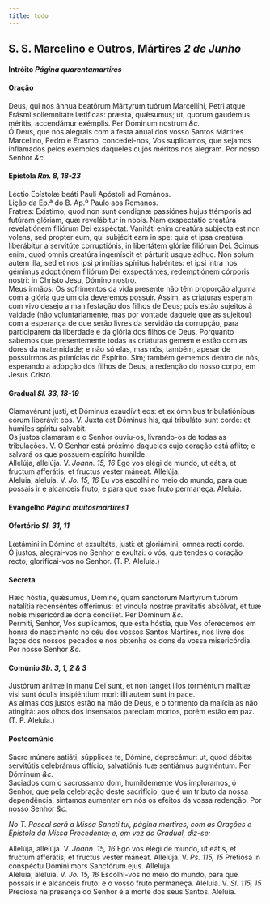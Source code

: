 ```yaml
---
title: todo
---
```

<h2 class="text-center">S. S. Marcelino e Outros, Mártires <em>2 de Junho</em></h2>

<h4 class="text-center">Intróito <em>Página quarentamartires</em></h4>

<h4 class="text-center">Oração</h4>
<div class="container-fluid">
<div class="row">
<div class="dropcap text-justify">
Deus, qui nos ánnua beatórum Mártyrum tuórum Marcellíni, Petri atque Erásmi sollemnitáte lætíficas: præsta, quǽsumus; ut, quorum gaudémus méritis, accendámur exémplis. Per Dóminum nostrum <em>&c.</em>
</div>
<div class="dropcap text-justify">
Ó Deus, que nos alegrais com a festa anual dos vosso Santos Mártires Marcelino, Pedro e Erasmo, concedei-nos, Vos suplicamos, que sejamos inflamados pelos exemplos daqueles cujos méritos nos alegram. Por nosso Senhor <em>&c.</em>
</div>
</div>
</div>

<h4 class="text-center">Epístola <em>Rm. 8, 18-23</em></h4>
<div class="container-fluid">
<div class="row">
<div class="text-justify">
Léctio Epístolæ beáti Pauli Apóstoli ad Romános.
</div>
<div class="text-justify">
Lição da Ep.ª do B. Ap.º Paulo aos Romanos.
</div>
<div class="dropcap text-justify">
Fratres: Exístimo, quod non sunt condignæ passiónes hujus ttémporis ad futúram glóriam, quæ revelábitur in nobis. Nam exspectátio creatúra revelatiónem filiórum Dei exspéctat. Vanitáti enim creatúra subjécta est non volens, sed propter eum, qui subjécit eam in spe: quia et ipsa creatúra liberábitur a servitúte corruptiónis, in libertátem glóriæ filiórum Dei. Scimus enim, quod omnis creatúra ingemíscit et párturit usque adhuc. Non solum autem illa, sed et nos ipsi primítias spíritus habéntes: et ipsi intra nos gémimus adoptiónem filiórum Dei exspectántes, redemptiónem córporis nostri: in Christo Jesu, Dómino nostro.
</div>
<div class="dropcap text-justify">
Meus irmãos: Os sofrimentos da vida presente não têm proporção alguma com a glória que um dia deveremos possuir. Assim, as criaturas esperam com vivo desejo a manifestação dos filhos de Deus; pois estão sujeitos à vaidade (não voluntariamente, mas por vontade daquele que as sujeitou) com a esperança de que serão livres da servidão da corrupção, para participarem da liberdade e da glória dos filhos de Deus. Porquanto sabemos que presentemente todas as criaturas gemem e estão com as dores da maternidade; e não só elas, mas nós, também, apesar de possuirmos as primícias do Espírito. Sim; também gememos dentro de nós, esperando a adopção dos filhos de Deus, a redenção do nosso corpo, em Jesus Cristo.
</div>
</div>
</div>

<h4 class="text-center">Gradual <em>Sl. 33, 18-19</em></h4>
<div class="container-fluid">
<div class="row">
<div class="dropcap text-justify">
Clamavérunt justi, et Dóminus exaudívit eos: et ex ómnibus tribulatiónibus eórum liberávit eos. V. Juxta est Dóminus his, qui tribuláto sunt corde: et húmiles spíritu salvabit.
</div>
<div class="dropcap text-justify">
Os justos clamaram e o Senhor ouviu-os, livrando-os de todas as tribulações. V. O Senhor está próximo daqueles cujo coração está aflito; e salvará os que possuem espírito humilde.
</div>
<div class="text-justify">
Allelúja, allelúja. V. <em>Joann. 15, 16</em> Ego vos elégi de mundo, ut eátis, et fructum afferátis; et fructus vester máneat. Allelúja.
</div>
<div class="text-justify">
Aleluia, aleluia. V. <em>Jo. 15, 16</em> Eu vos escolhi no meio do mundo, para que possais ir e alcanceis fruto; e para que esse fruto permaneça. Aleluia.
</div>
</div>
</div>

<h4 class="text-center">Evangelho <em>Página muitosmartires1</em></h4>

<h4 class="text-center">Ofertório <em>Sl. 31, 11</em></h4>
<div class="container-fluid">
<div class="row">
<div class="dropcap text-justify">
Lætámini in Dómino et exsultáte, justi: et gloriámini, omnes recti corde.
</div>
<div class="dropcap text-justify">
Ó justos, alegrai-vos no Senhor e exultai: ó vós, que tendes o coração recto, glorificai-vos no Senhor. (T. P. Aleluia.)
</div>
</div>
</div>

<h4 class="text-center">Secreta</h4>
<div class="container-fluid">
<div class="row">
<div class="dropcap text-justify">
Hæc hóstia, quǽsumus, Dómine, quam sanctórum Martyrum tuórum natalítia recenséntes offérimus: et víncula nostræ pravitátis absólvat, et tuæ nobis misericórdiæ dona concíliet. Per Dóminum <em>&c.</em>
</div>
<div class="dropcap text-justify">
Permiti, Senhor, Vos suplicamos, que esta hóstia, que Vos oferecemos em honra do nascimento no céu dos vossos Santos Mártires, nos livre dos laços dos nossos pecados e nos obtenha os dons da vossa misericórdia. Por nosso Senhor <em>&c.</em>
</div>
</div>
</div>

<h4 class="text-center">Comúnio <em>Sb. 3, 1, 2 & 3</em></h4>
<div class="container-fluid">
<div class="row">
<div class="dropcap text-justify">
Justórum ánimæ in manu Dei sunt, et non tanget illos torméntum malítiæ visi sunt óculis insipiéntium mori: illi autem sunt in pace.
</div>
<div class="dropcap text-justify">
As almas dos justos estão na mão de Deus, e o tormento da malícia as não atingirá: aos olhos dos insensatos pareciam mortos, porém estão em paz. (T. P. Aleluia.)
</div>
</div>
</div>

<h4 class="text-center">Postcomúnio</h4>
<div class="container-fluid">
<div class="row">
<div class="dropcap text-justify">
Sacro múnere satiáti, súpplices te, Dómine, deprecámur: ut, quod débitæ servitútis celebrámus offício, salvatiónis tuæ sentiámus augméntum. Per Dóminum <em>&c.</em>
</div>
<div class="dropcap text-justify">
Saciados com o sacrossanto dom, humildemente Vos imploramos, ó Senhor, que pela celebração deste sacrifício, que é um tributo da nossa dependência, sintamos aumentar em nós os efeitos da vossa redenção. Por nosso Senhor <em>&c.</em>
</div>
</div>
</div>

<em>No T. Pascal será a Missa Sancti tui, página martires, com as Orações e Epístola da Missa Precedente; e, em vez do Gradual, diz-se:</em>

<div class="container-fluid">
<div class="row">
<div class="text-justify">
Allelúja, allelúja. V. <em>Joann. 15, 16</em> Ego vos elégi de mundo, ut eátis, et fructum afferátis; et fructus vester máneat. Allelúja. V. <em>Ps. 115, 15</em> Pretiósa in conspéctu Dómini mors Sanctórum ejus. Allelúja.
</div>
<div class="text-justify">
Aleluia, aleluia. V. <em>Jo. 15, 16</em> Escolhi-vos no meio do mundo, para que possais ir e alcanceis fruto: e o vosso fruto permaneça. Aleluia. V. <em>Sl. 115, 15</em> Preciosa na presença do Senhor é a morte dos seus Santos. Aleluia.
</div>
</div>
</div>
